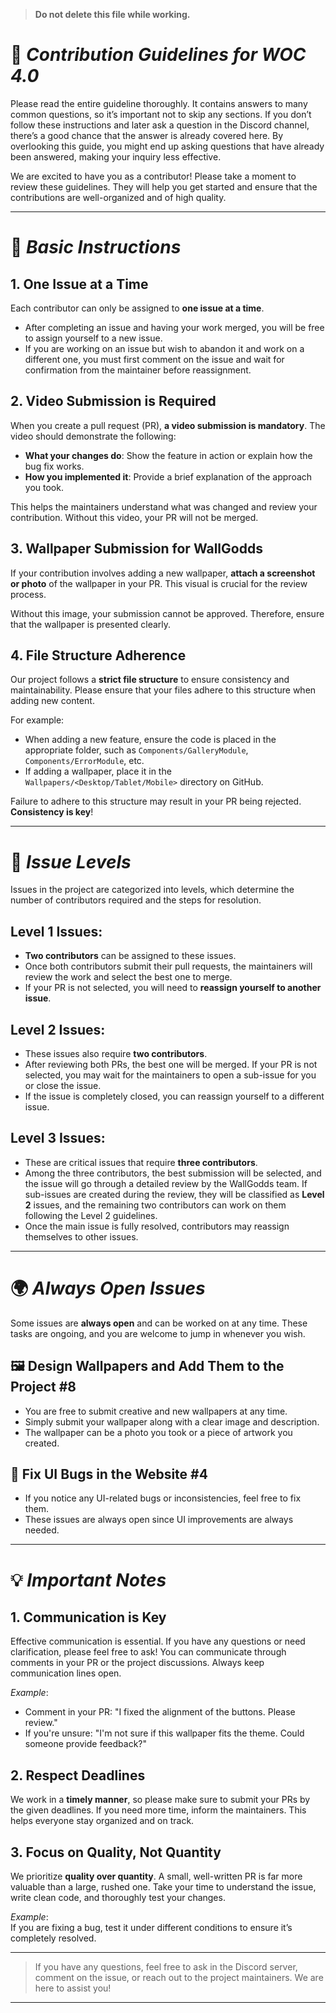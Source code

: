 > **Do not delete this file while working.**

# 🚀 *Contribution Guidelines for WOC 4.0*

Please read the entire guideline thoroughly. It contains answers to many common questions, so it’s important not to skip any sections. If you don’t follow these instructions and later ask a question in the Discord channel, there’s a good chance that the answer is already covered here. By overlooking this guide, you might end up asking questions that have already been answered, making your inquiry less effective.

We are excited to have you as a contributor! Please take a moment to review these guidelines. They will help you get started and ensure that the contributions are well-organized and of high quality.

---

# 📜 *Basic Instructions*

## **1. One Issue at a Time**

Each contributor can only be assigned to **one issue at a time**.

- After completing an issue and having your work merged, you will be free to assign yourself to a new issue.
- If you are working on an issue but wish to abandon it and work on a different one, you must first comment on the issue and wait for confirmation from the maintainer before reassignment.

## **2. Video Submission is Required**

When you create a pull request (PR), **a video submission is mandatory**. The video should demonstrate the following:

- **What your changes do**: Show the feature in action or explain how the bug fix works.
- **How you implemented it**: Provide a brief explanation of the approach you took.

This helps the maintainers understand what was changed and review your contribution. Without this video, your PR will not be merged.

## **3. Wallpaper Submission for WallGodds**

If your contribution involves adding a new wallpaper, **attach a screenshot or photo** of the wallpaper in your PR. This visual is crucial for the review process.

Without this image, your submission cannot be approved. Therefore, ensure that the wallpaper is presented clearly.

## **4. File Structure Adherence**

Our project follows a **strict file structure** to ensure consistency and maintainability. Please ensure that your files adhere to this structure when adding new content.

For example:
- When adding a new feature, ensure the code is placed in the appropriate folder, such as `Components/GalleryModule`, `Components/ErrorModule`, etc.
- If adding a wallpaper, place it in the `Wallpapers/<Desktop/Tablet/Mobile>` directory on GitHub.

Failure to adhere to this structure may result in your PR being rejected. **Consistency is key**!

---

# 🔢 *Issue Levels*

Issues in the project are categorized into levels, which determine the number of contributors required and the steps for resolution.

## **Level 1 Issues:**

- **Two contributors** can be assigned to these issues.
- Once both contributors submit their pull requests, the maintainers will review the work and select the best one to merge.
- If your PR is not selected, you will need to **reassign yourself to another issue**.

## **Level 2 Issues:**

- These issues also require **two contributors**.
- After reviewing both PRs, the best one will be merged. If your PR is not selected, you may wait for the maintainers to open a sub-issue for you or close the issue.
- If the issue is completely closed, you can reassign yourself to a different issue.

## **Level 3 Issues:**

- These are critical issues that require **three contributors**.
- Among the three contributors, the best submission will be selected, and the issue will go through a detailed review by the WallGodds team. If sub-issues are created during the review, they will be classified as **Level 2** issues, and the remaining two contributors can work on them following the Level 2 guidelines.
- Once the main issue is fully resolved, contributors may reassign themselves to other issues.

---

# 🌍 *Always Open Issues*

Some issues are **always open** and can be worked on at any time. These tasks are ongoing, and you are welcome to jump in whenever you wish.

## **🖼️ Design Wallpapers and Add Them to the Project #8**

- You are free to submit creative and new wallpapers at any time.  
- Simply submit your wallpaper along with a clear image and description.
- The wallpaper can be a photo you took or a piece of artwork you created.

## **🌱 Fix UI Bugs in the Website #4**

- If you notice any UI-related bugs or inconsistencies, feel free to fix them.  
- These issues are always open since UI improvements are always needed.

---

# 💡 *Important Notes*

## **1. Communication is Key**

Effective communication is essential. If you have any questions or need clarification, please feel free to ask! You can communicate through comments in your PR or the project discussions. Always keep communication lines open.

*Example*:  
- Comment in your PR: "I fixed the alignment of the buttons. Please review."
- If you're unsure: "I'm not sure if this wallpaper fits the theme. Could someone provide feedback?"

## **2. Respect Deadlines**

We work in a **timely manner**, so please make sure to submit your PRs by the given deadlines. If you need more time, inform the maintainers. This helps everyone stay organized and on track.

## **3. Focus on Quality, Not Quantity**

We prioritize **quality over quantity**. A small, well-written PR is far more valuable than a large, rushed one. Take your time to understand the issue, write clean code, and thoroughly test your changes.

*Example*:  
If you are fixing a bug, test it under different conditions to ensure it’s completely resolved.

---

> If you have any questions, feel free to ask in the Discord server, comment on the issue, or reach out to the project maintainers. We are here to assist you!

---